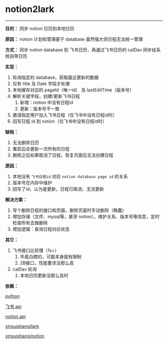 # notion2lark

---

**目的：** 同步 notion 日历到本地日历

**原因：** notion 计划和管理基于 database 虽然强大但日程无法统一管理

**方式：** 同步 notion database 到 飞书日历，再通过飞书日历的 calDav 同步给系统自带日历

**实现：**
1. 轮询指定的 database，获取最近更新的数据
2. 仅有 title 及 Date 字段才处理
3. 本地缓存对应的 pageId（唯一id） 及 lastEditTime（版本号）
4. 解析关键字段，创建/更新飞书日程
   1. 新增：notion 中没有日程id
   2. 更新：版本号不一致
5. 邀请指定用户加入飞书日程（仅飞书中没有日程id时）
6. 回写日程 id 到 notion（仅飞书中没有日程id时）

**缺陷：**
1. 无法删除日历
2. 重启后会更新一次所有的日程
3. 删除之后如果取消了日程，恢复页面后无法创建日程

**原因：**
1. 本地没有 `飞书日程id` 对应 `notion database page id` 的关系
2. 版本号在内存中维护
3. 回写了id，认为是更新，日程已取消，无法更新

**解决方案：**
1. 写个删除日程的接口和页面，删除页面时手动删除（略蠢）
2. 增加存储（文件、mysql等，甚至 notion），维护关系、版本号等信息，定时检查所有去做删除
3. 增加逻辑：查询日程对应状态

**其它：**
1. 飞书接口比较慢（1s+）
   1. 毕竟白嫖的，可能本身就有限制
   2. 2B接口，性能要求没那么高
2. calDav 轮询
   1. 本地日历更新没那么及时

**依赖：**

[python](https://www.python.org/)

[飞书 api](https://open.feishu.cn/document/home/index)

[notion api](https://developers.notion.com/)

[xinsuishang/lark](https://github.com/xinsuishang/lark)

[xinsuishang/notion](https://github.com/xinsuishang/notion)